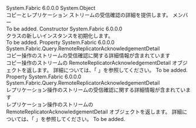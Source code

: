 <Type Name="RemoteReplicatorAcknowledgementStatus" FullName="System.Fabric.Query.RemoteReplicatorAcknowledgementStatus">
  <TypeSignature Language="C#" Value="public sealed class RemoteReplicatorAcknowledgementStatus" />
  <TypeSignature Language="ILAsm" Value=".class public auto ansi sealed beforefieldinit RemoteReplicatorAcknowledgementStatus extends System.Object" />
  <TypeSignature Language="DocId" Value="T:System.Fabric.Query.RemoteReplicatorAcknowledgementStatus" />
  <TypeSignature Language="VB.NET" Value="Public NotInheritable Class RemoteReplicatorAcknowledgementStatus" />
  <TypeSignature Language="F#" Value="type RemoteReplicatorAcknowledgementStatus = class" />
  <AssemblyInfo>
    <AssemblyName>System.Fabric</AssemblyName>
    <AssemblyVersion>6.0.0.0</AssemblyVersion>
  </AssemblyInfo>
  <Base>
    <BaseTypeName>System.Object</BaseTypeName>
  </Base>
  <Interfaces />
  <Docs>
    <summary>
            コピーとレプリケーション ストリームの受信確認の詳細を提供します。 メンバー<see cref="T:System.Fabric.Query.RemoteReplicatorStatus" /></summary>
    <remarks>To be added.</remarks>
  </Docs>
  <Members>
    <Member MemberName=".ctor">
      <MemberSignature Language="C#" Value="public RemoteReplicatorAcknowledgementStatus ();" />
      <MemberSignature Language="ILAsm" Value=".method public hidebysig specialname rtspecialname instance void .ctor() cil managed" />
      <MemberSignature Language="DocId" Value="M:System.Fabric.Query.RemoteReplicatorAcknowledgementStatus.#ctor" />
      <MemberSignature Language="VB.NET" Value="Public Sub New ()" />
      <MemberType>Constructor</MemberType>
      <AssemblyInfo>
        <AssemblyName>System.Fabric</AssemblyName>
        <AssemblyVersion>6.0.0.0</AssemblyVersion>
      </AssemblyInfo>
      <Parameters />
      <Docs>
        <summary>
          <para><see cref="T:System.Fabric.Query.RemoteReplicatorAcknowledgementStatus" /> クラスの新しいインスタンスを初期化します。</para>
        </summary>
        <remarks>To be added.</remarks>
      </Docs>
    </Member>
    <Member MemberName="CopyStreamAcknowledgementDetail">
      <MemberSignature Language="C#" Value="public System.Fabric.Query.RemoteReplicatorAcknowledgementDetail CopyStreamAcknowledgementDetail { get; }" />
      <MemberSignature Language="ILAsm" Value=".property instance class System.Fabric.Query.RemoteReplicatorAcknowledgementDetail CopyStreamAcknowledgementDetail" />
      <MemberSignature Language="DocId" Value="P:System.Fabric.Query.RemoteReplicatorAcknowledgementStatus.CopyStreamAcknowledgementDetail" />
      <MemberSignature Language="VB.NET" Value="Public ReadOnly Property CopyStreamAcknowledgementDetail As RemoteReplicatorAcknowledgementDetail" />
      <MemberSignature Language="F#" Value="member this.CopyStreamAcknowledgementDetail : System.Fabric.Query.RemoteReplicatorAcknowledgementDetail" Usage="System.Fabric.Query.RemoteReplicatorAcknowledgementStatus.CopyStreamAcknowledgementDetail" />
      <MemberType>Property</MemberType>
      <AssemblyInfo>
        <AssemblyName>System.Fabric</AssemblyName>
        <AssemblyVersion>6.0.0.0</AssemblyVersion>
      </AssemblyInfo>
      <ReturnValue>
        <ReturnType>System.Fabric.Query.RemoteReplicatorAcknowledgementDetail</ReturnType>
      </ReturnValue>
      <Docs>
        <summary>
            コピー操作のストリームの受信確認に関する詳細情報が含まれています
            </summary>
        <value>
          <para>コピー操作のストリームの RemoteReplicatorAcknowledgementDetail オブジェクトを返します。 詳細については、「 <see cref="T:System.Fabric.Query.RemoteReplicatorAcknowledgementDetail" /> 」を参照してください。</para>
        </value>
        <remarks>To be added.</remarks>
      </Docs>
    </Member>
    <Member MemberName="ReplicationStreamAcknowledgementDetail">
      <MemberSignature Language="C#" Value="public System.Fabric.Query.RemoteReplicatorAcknowledgementDetail ReplicationStreamAcknowledgementDetail { get; }" />
      <MemberSignature Language="ILAsm" Value=".property instance class System.Fabric.Query.RemoteReplicatorAcknowledgementDetail ReplicationStreamAcknowledgementDetail" />
      <MemberSignature Language="DocId" Value="P:System.Fabric.Query.RemoteReplicatorAcknowledgementStatus.ReplicationStreamAcknowledgementDetail" />
      <MemberSignature Language="VB.NET" Value="Public ReadOnly Property ReplicationStreamAcknowledgementDetail As RemoteReplicatorAcknowledgementDetail" />
      <MemberSignature Language="F#" Value="member this.ReplicationStreamAcknowledgementDetail : System.Fabric.Query.RemoteReplicatorAcknowledgementDetail" Usage="System.Fabric.Query.RemoteReplicatorAcknowledgementStatus.ReplicationStreamAcknowledgementDetail" />
      <MemberType>Property</MemberType>
      <AssemblyInfo>
        <AssemblyName>System.Fabric</AssemblyName>
        <AssemblyVersion>6.0.0.0</AssemblyVersion>
      </AssemblyInfo>
      <ReturnValue>
        <ReturnType>System.Fabric.Query.RemoteReplicatorAcknowledgementDetail</ReturnType>
      </ReturnValue>
      <Docs>
        <summary>
            レプリケーション操作のストリームの受信確認に関する詳細情報が含まれています
            </summary>
        <value>
          <para>レプリケーション操作のストリームの RemoteReplicatorAcknowledgementDetail オブジェクトを返します。 詳細については、「 <see cref="T:System.Fabric.Query.RemoteReplicatorAcknowledgementDetail" /> 」を参照してください。 </para>
        </value>
        <remarks>To be added.</remarks>
      </Docs>
    </Member>
  </Members>
</Type>